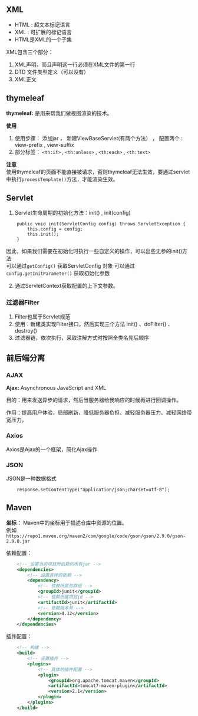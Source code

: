 ## XML

- HTML : 超文本标记语言
- XML : 可扩展的标记语言
- HTML是XML的一个子集

XML包含三个部分：

1. XML声明，而且声明这一行必须在XML文件的第一行
2. DTD 文件类型定义（可以没有）
3. XML正文

## thymeleaf

**thymeleaf:** 是用来帮我们做视图渲染的技术。

**使用**

1. 使用步骤： 添加jar ， 新建ViewBaseServlet(有两个方法） ， 配置两个<context-param> : view-prefix , view-suffix
2. 部分标签： `<th:if>` , `<th:unless>` , `<th:each>` , `<th:text>`

**注意**  
使用thymeleaf的页面不能直接被请求，否则thymeleaf无法生效，要通过servlet中执行`processTemplate()`方法，才能渲染生效。

## Servlet

1. Servlet生命周期的初始化方法：init() , init(config)

```
    public void init(ServletConfig config) throws ServletException {
        this.config = config;
        this.init();
    }
```

因此，如果我们需要在初始化时执行一些自定义的操作，可以出些无参的init()方法  
可以通过`getConfig()` 获取ServletConfig 对象
可以通过 `config.getInitParameter()` 获取初始化参数

2. 通过ServletContext获取配置的上下文参数。

### 过滤器Filter

1. Filter也属于Servlet规范
2. 使用：新建类实现Filter接口，然后实现三个方法 init() 、doFilter() 、 destroy()
3. 过滤器链，依次执行，采取注解方式时按照全类名先后顺序

## 前后端分离

### AJAX

**Ajax:** Asynchronous JavaScript and XML

目的：用来发送异步的请求，然后当服务器给我响应的时候再进行回调操作。

作用：提高用户体验，局部刷新，降低服务器负担、减轻服务器压力、减轻网络带宽压力。


### Axios
Axios是Ajax的一个框架，简化Ajax操作  

### JSON
JSON是一种数据格式
```
    response.setContentType("application/json;charset=utf-8");
```

## Maven

**坐标：** Maven中的坐标用于描述仓库中资源的位置。  
例如 `https://repo1.maven.org/maven2/com/google/code/gson/gson/2.9.0/gson-2.9.0.jar`

依赖配置：
```xml
    <!-- 设置当前项目所依赖的所有jar -->
    <dependencies>
        <!-- 设置具体的依赖 -->
        <dependency>
            <!-- 依赖所属的群组 -->
            <groupId>junit</groupId>
            <!-- 依赖所属项目id -->
            <artifactId>junit</artifactId>
            <!-- 依赖版本号 -->
            <version>4.12</version>
        </dependency>
    </dependencies>
```
插件配置：
```xml
    <!-- 构建 -->
    <build>
        <!-- 设置插件 -->
        <plugins>
            <!-- 具体的插件配置 -->
            <plugin>
                <groupId>org.apache.tomcat.maven</groupId>
                <artifactId>tomcat7-maven-plugin</artifactId>
                <version>2.1</version>
            </plugin>
        </plugins>
    </build>
```
